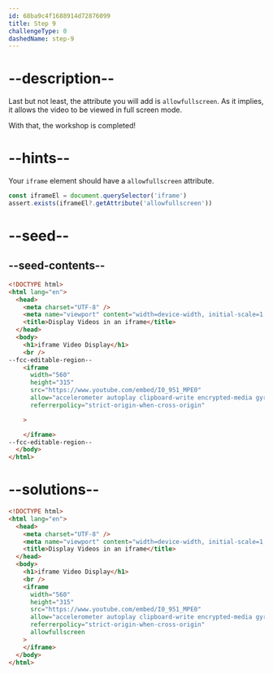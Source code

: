 ```yaml
---
id: 68ba9c4f1688914d72876099
title: Step 9
challengeType: 0
dashedName: step-9
---
```


# --description--

Last but not least, the attribute you will add is `allowfullscreen`. As it implies, it allows the video to be viewed in full screen mode.

With that, the workshop is completed!

# --hints--

Your `iframe` element should have a `allowfullscreen` attribute.

```js
const iframeEl = document.querySelector('iframe')
assert.exists(iframeEl?.getAttribute('allowfullscreen'))
```

# --seed--

## --seed-contents--

```html
<!DOCTYPE html>
<html lang="en">
  <head>
    <meta charset="UTF-8" />
    <meta name="viewport" content="width=device-width, initial-scale=1.0" />
    <title>Display Videos in an iframe</title>
  </head>
  <body>
    <h1>iframe Video Display</h1>
    <br />
--fcc-editable-region--
    <iframe
      width="560"
      height="315"
      src="https://www.youtube.com/embed/I0_951_MPE0"
      allow="accelerometer autoplay clipboard-write encrypted-media gyroscope web-share"
      referrerpolicy="strict-origin-when-cross-origin"

    >

    </iframe>
--fcc-editable-region--
  </body>
</html>
```

# --solutions--

```html
<!DOCTYPE html>
<html lang="en">
  <head>
    <meta charset="UTF-8" />
    <meta name="viewport" content="width=device-width, initial-scale=1.0" />
    <title>Display Videos in an iframe</title>
  </head>
  <body>
    <h1>iframe Video Display</h1>
    <br />
    <iframe
      width="560"
      height="315"
      src="https://www.youtube.com/embed/I0_951_MPE0"
      allow="accelerometer autoplay clipboard-write encrypted-media gyroscope web-share"
      referrerpolicy="strict-origin-when-cross-origin"
      allowfullscreen
    >
    </iframe>
  </body>
</html>
```

